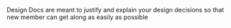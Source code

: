 Design Docs are meant to justify and explain your design decisions so that new member can get along as easily as possible